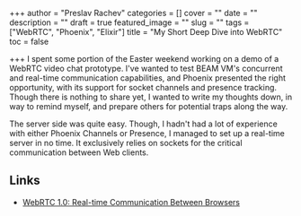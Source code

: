 +++
author = "Preslav Rachev"
categories = []
cover = ""
date = ""
description = ""
draft = true
featured_image = ""
slug = ""
tags = ["WebRTC", "Phoenix", "Elixir"]
title = "My Short Deep Dive into WebRTC"
toc = false

+++
I spent some portion of the Easter weekend working on a demo of a WebRTC video chat prototype. I've wanted to test BEAM VM's concurrent and real-time communication capabilities, and Phoenix presented the right opportunity, with its support for socket channels and presence tracking. Though there is nothing to share yet, I wanted to write my thoughts down, in way to remind myself, and prepare others for potential traps along the way.

The server side was quite easy. Though, I hadn't had a lot of experience with either Phoenix Channels or Presence, I managed to set up a real-time server in no time. It exclusively relies on sockets for the critical communication between Web clients. 

## Links

* [WebRTC 1.0: Real-time Communication Between Browsers](https://w3c.github.io/webrtc-pc/)